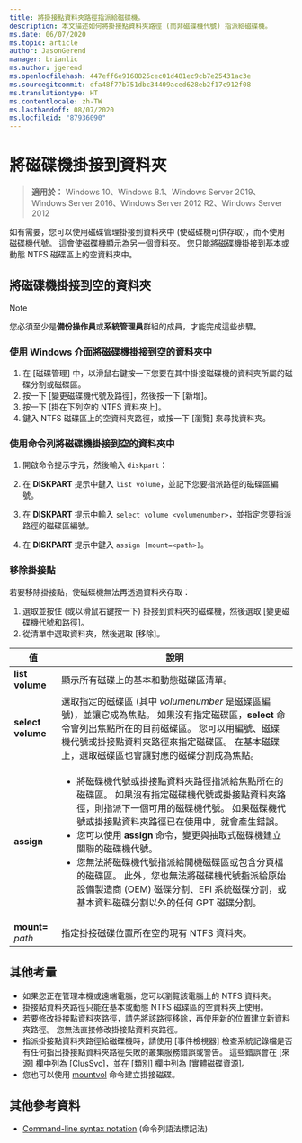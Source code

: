 ```yaml
---
title: 將掛接點資料夾路徑指派給磁碟機。
description: 本文描述如何將掛接點資料夾路徑 (而非磁碟機代號) 指派給磁碟機。
ms.date: 06/07/2020
ms.topic: article
author: JasonGerend
manager: brianlic
ms.author: jgerend
ms.openlocfilehash: 447eff6e9168825cec01d481ec9cb7e25431ac3e
ms.sourcegitcommit: dfa48f77b751dbc34409aced628eb2f17c912f08
ms.translationtype: HT
ms.contentlocale: zh-TW
ms.lasthandoff: 08/07/2020
ms.locfileid: "87936090"
---
```

# <a name="mount-a-drive-in-a-folder"></a>將磁碟機掛接到資料夾

> **適用於：** Windows 10、Windows 8.1、Windows Server 2019、Windows Server 2016、Windows Server 2012 R2、Windows Server 2012

如有需要，您可以使用磁碟管理掛接到資料夾中 (使磁碟機可供存取)，而不使用磁碟機代號。 這會使磁碟機顯示為另一個資料夾。 您只能將磁碟機掛接到基本或動態 NTFS 磁碟區上的空資料夾中。

## <a name="mounting-a-drive-in-an-empty-folder"></a>將磁碟機掛接到空的資料夾

> [!NOTE]
> 您必須至少是**備份操作員**或**系統管理員**群組的成員，才能完成這些步驟。

### <a name="to-mount-a-drive-in-an-empty-folder-by-using-the-windows-interface"></a>使用 Windows 介面將磁碟機掛接到空的資料夾中

1.  在 [磁碟管理] 中，以滑鼠右鍵按一下您要在其中掛接磁碟機的資料夾所屬的磁碟分割或磁碟區。
2. 按一下 [變更磁碟機代號及路徑]，然後按一下 [新增]。
3. 按一下 [掛在下列空的 NTFS 資料夾上]。
4. 鍵入 NTFS 磁碟區上的空資料夾路徑，或按一下 [瀏覽] 來尋找資料夾。

### <a name="to-mount-a-drive-in-an-empty-folder-using-a-command-line"></a>使用命令列將磁碟機掛接到空的資料夾中

1.  開啟命令提示字元，然後輸入 `diskpart`：

2.  在 **DISKPART** 提示中鍵入 `list volume`，並記下您要指派路徑的磁碟區編號。

3.  在 **DISKPART** 提示中輸入 `select volume <volumenumber>`，並指定您要指派路徑的磁碟區編號。

5.  在 **DISKPART** 提示中鍵入 `assign [mount=<path>]`。

### <a name="to-remove-a-mount-point"></a>移除掛接點

若要移除掛接點，使磁碟機無法再透過資料夾存取：

1. 選取並按住 (或以滑鼠右鍵按一下) 掛接到資料夾的磁碟機，然後選取 [變更磁碟機代號和路徑]。
2. 從清單中選取資料夾，然後選取 [移除]。

| 值 | 說明 |
| --- | --- |
| **list volume** | 顯示所有磁碟上的基本和動態磁碟區清單。 |
| **select volume**        | 選取指定的磁碟區 (其中 <em>volumenumber</em> 是磁碟區編號)，並讓它成為焦點。 如果沒有指定磁碟區，**select** 命令會列出焦點所在的目前磁碟區。 您可以用編號、磁碟機代號或掛接點資料夾路徑來指定磁碟區。 在基本磁碟上，選取磁碟區也會讓對應的磁碟分割成為焦點。|
| **assign** | <ul><li> 將磁碟機代號或掛接點資料夾路徑指派給焦點所在的磁碟區。 如果沒有指定磁碟機代號或掛接點資料夾路徑，則指派下一個可用的磁碟機代號。 如果磁碟機代號或掛接點資料夾路徑已在使用中，就會產生錯誤。</li>  <li>您可以使用 **assign** 命令，變更與抽取式磁碟機建立關聯的磁碟機代號。</li> <li> 您無法將磁碟機代號指派給開機磁碟區或包含分頁檔的磁碟區。 此外，您也無法將磁碟機代號指派給原始設備製造商 (OEM) 磁碟分割、EFI 系統磁碟分割，或基本資料磁碟分割以外的任何 GPT 磁碟分割。</li></ul> |
| **mount=** <em>path</em> | 指定掛接磁碟位置所在空的現有 NTFS 資料夾。  |

## <a name="additional-considerations"></a>其他考量

-   如果您正在管理本機或遠端電腦，您可以瀏覽該電腦上的 NTFS 資料夾。
-   掛接點資料夾路徑只能在基本或動態 NTFS 磁碟區的空資料夾上使用。
-   若要修改掛接點資料夾路徑，請先將該路徑移除，再使用新的位置建立新資料夾路徑。 您無法直接修改掛接點資料夾路徑。
-   指派掛接點資料夾路徑給磁碟機時，請使用 [事件檢視器] 檢查系統記錄檔是否有任何指出掛接點資料夾路徑失敗的叢集服務錯誤或警告。 這些錯誤會在 [來源] 欄中列為 [ClusSvc]，並在 [類別] 欄中列為 [實體磁碟資源]。
-   您也可以使用 [mountvol](https://go.microsoft.com/fwlink/?linkid=64111) 命令建立掛接磁碟。

## <a name="additional-references"></a>其他參考資料
-   [Command-line syntax notation](/previous-versions/orphan-topics/ws.11/cc742449(v=ws.11)) (命令列語法標記法)
